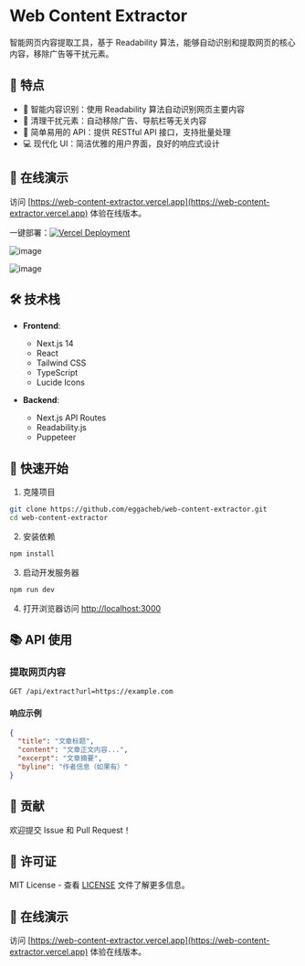 # Web Content Extractor

智能网页内容提取工具，基于 Readability 算法，能够自动识别和提取网页的核心内容，移除广告等干扰元素。

## 🌟 特点

- 🤖 智能内容识别：使用 Readability 算法自动识别网页主要内容
- 🧹 清理干扰元素：自动移除广告、导航栏等无关内容
- 🚀 简单易用的 API：提供 RESTful API 接口，支持批量处理
- 💻 现代化 UI：简洁优雅的用户界面，良好的响应式设计

## 🔗 在线演示

访问 [https://web-content-extractor.vercel.app](https://web-content-extractor.vercel.app) 体验在线版本。

一键部署：[![Vercel Deployment](https://vercel.com/button)](https://vercel.com/new/clone?repository-url=https://github.com/eggacheb/web-content-extractor)


![image](https://github.com/user-attachments/assets/a9f717bb-bef6-4b15-b4cd-7d8099b5520c)

![image](https://github.com/user-attachments/assets/ef8f97fc-4a12-4c8d-bc51-85fb5874912b)


## 🛠️ 技术栈

- **Frontend**:
  - Next.js 14
  - React
  - Tailwind CSS
  - TypeScript
  - Lucide Icons

- **Backend**:
  - Next.js API Routes
  - Readability.js
  - Puppeteer

## 🚀 快速开始

1. 克隆项目
```bash
git clone https://github.com/eggacheb/web-content-extractor.git
cd web-content-extractor
```

2. 安装依赖
```bash
npm install
```

3. 启动开发服务器
```bash
npm run dev
```

4. 打开浏览器访问 [http://localhost:3000](http://localhost:3000)

## 📚 API 使用

### 提取网页内容

```http
GET /api/extract?url=https://example.com
```

#### 响应示例

```json
{
  "title": "文章标题",
  "content": "文章正文内容...",
  "excerpt": "文章摘要",
  "byline": "作者信息（如果有）"
}
```

## 🤝 贡献

欢迎提交 Issue 和 Pull Request！

## 📄 许可证

MIT License - 查看 [LICENSE](LICENSE) 文件了解更多信息。

## 🔗 在线演示

访问 [https://web-content-extractor.vercel.app](https://web-content-extractor.vercel.app) 体验在线版本。
